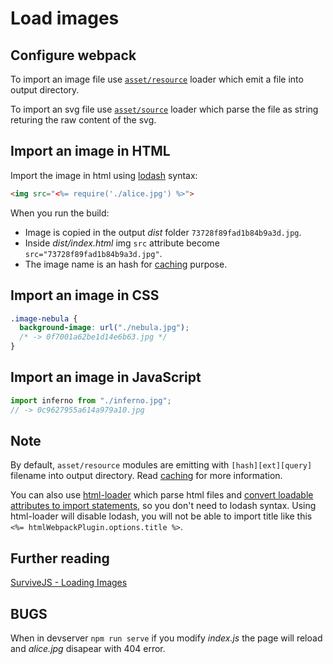 # Load images

## Configure webpack

To import an image file use [`asset/resource`](https://webpack.js.org/guides/asset-modules/#resource-assets) loader which emit a file into output directory.

To import an svg file use [`asset/source`](https://webpack.js.org/guides/asset-modules/#source-assets) loader which parse the file as string returing the raw content of the svg.

## Import an image in HTML

Import the image in html using [lodash](https://lodash.com/docs/4.17.10#template) syntax:

```html
<img src="<%= require('./alice.jpg') %>">
```

When you run the build:

- Image is copied in the output *dist* folder `73728f89fad1b84b9a3d.jpg`.
- Inside *dist/index.html* img `src` attribute become `src="73728f89fad1b84b9a3d.jpg"`.
- The image name is an hash for [caching](../caching/README.md) purpose.

## Import an image in CSS

```css
.image-nebula {
  background-image: url("./nebula.jpg");
  /* -> 0f7001a62be1d14e6b63.jpg */
}
```

## Import an image in JavaScript

```js
import inferno from "./inferno.jpg";
// -> 0c9627955a614a979a10.jpg
```

## Note

By default, `asset/resource` modules are emitting with `[hash][ext][query]` filename into output directory. Read [caching](../caching/README.md) for more information.

You can also use [html-loader](https://github.com/webpack-contrib/html-loader) which parse html files and [convert loadable attributes to import statements](https://github.com/webpack-contrib/html-loader#sources), so you don't need to lodash syntax. Using html-loader will disable lodash, you will not be able to import title like this `<%= htmlWebpackPlugin.options.title %>`.

## Further reading

[SurviveJS - Loading Images](https://survivejs.com/webpack/loading/images/)

## BUGS

When in devserver `npm run serve` if you modify *index.js* the page will reload and *alice.jpg* disapear with 404 error.

